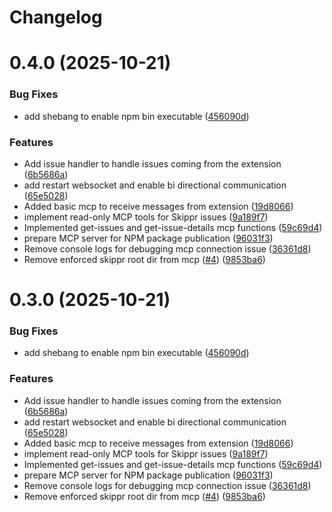 # Changelog

# 0.4.0 (2025-10-21)


### Bug Fixes

* add shebang to enable npm bin executable ([456090d](https://github.com/skippr-hq/mcp-x-ray/commit/456090dc84b8189259ad6f86821acfd2fe360a8f))


### Features

* Add issue handler to handle issues coming from the extension ([6b5686a](https://github.com/skippr-hq/mcp-x-ray/commit/6b5686a422631774ceb2622ac63844ff97ecbf27))
* add restart websocket and enable bi directional communication ([65e5028](https://github.com/skippr-hq/mcp-x-ray/commit/65e5028ac9e15df79ef1d8206615403c5c6619c5))
* Added basic mcp to receive messages from extension ([19d8066](https://github.com/skippr-hq/mcp-x-ray/commit/19d8066a47b1e68b47db8883ade88f9d6474fc6a))
* implement read-only MCP tools for Skippr issues ([9a189f7](https://github.com/skippr-hq/mcp-x-ray/commit/9a189f73cb920c2b8b85aa304eb64dddd8845cf8))
* Implemented get-issues and get-issue-details mcp functions ([59c69d4](https://github.com/skippr-hq/mcp-x-ray/commit/59c69d4ef000c42bb548b7263568682e0e0896ba))
* prepare MCP server for NPM package publication ([96031f3](https://github.com/skippr-hq/mcp-x-ray/commit/96031f35e0d3773cbf0a4331b87081eb8285a5ce))
* Remove console logs for debugging mcp connection issue ([36361d8](https://github.com/skippr-hq/mcp-x-ray/commit/36361d84a71de310ccc6fa17f4a3f799b5330fe4))
* Remove enforced skippr root dir from mcp ([#4](https://github.com/skippr-hq/mcp-x-ray/issues/4)) ([9853ba6](https://github.com/skippr-hq/mcp-x-ray/commit/9853ba68f2bd3e19dea109dbd73d61758bf67158))

# 0.3.0 (2025-10-21)

### Bug Fixes

* add shebang to enable npm bin executable ([456090d](https://github.com/skippr-hq/mcp-x-ray/commit/456090dc84b8189259ad6f86821acfd2fe360a8f))

### Features

* Add issue handler to handle issues coming from the extension ([6b5686a](https://github.com/skippr-hq/mcp-x-ray/commit/6b5686a422631774ceb2622ac63844ff97ecbf27))
* add restart websocket and enable bi directional communication ([65e5028](https://github.com/skippr-hq/mcp-x-ray/commit/65e5028ac9e15df79ef1d8206615403c5c6619c5))
* Added basic mcp to receive messages from extension ([19d8066](https://github.com/skippr-hq/mcp-x-ray/commit/19d8066a47b1e68b47db8883ade88f9d6474fc6a))
* implement read-only MCP tools for Skippr issues ([9a189f7](https://github.com/skippr-hq/mcp-x-ray/commit/9a189f73cb920c2b8b85aa304eb64dddd8845cf8))
* Implemented get-issues and get-issue-details mcp functions ([59c69d4](https://github.com/skippr-hq/mcp-x-ray/commit/59c69d4ef000c42bb548b7263568682e0e0896ba))
* prepare MCP server for NPM package publication ([96031f3](https://github.com/skippr-hq/mcp-x-ray/commit/96031f35e0d3773cbf0a4331b87081eb8285a5ce))
* Remove console logs for debugging mcp connection issue ([36361d8](https://github.com/skippr-hq/mcp-x-ray/commit/36361d84a71de310ccc6fa17f4a3f799b5330fe4))
* Remove enforced skippr root dir from mcp ([#4](https://github.com/skippr-hq/mcp-x-ray/issues/4)) ([9853ba6](https://github.com/skippr-hq/mcp-x-ray/commit/9853ba68f2bd3e19dea109dbd73d61758bf67158))
